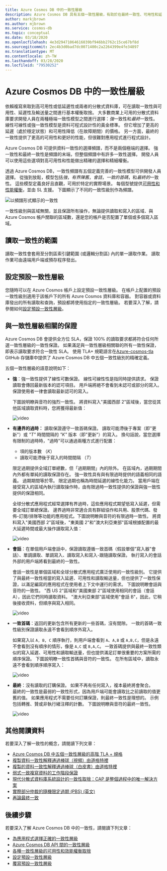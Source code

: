 ```yaml
---
title: Azure Cosmos DB 中的一致性層級
description: Azure Cosmos DB 具有五個一致性層級，有助於在最終一致性、可用性和延遲的取捨之間取得平衡。
author: markjbrown
ms.author: mjbrown
ms.service: cosmos-db
ms.topic: conceptual
ms.date: 03/18/2020
ms.openlocfilehash: 4e3d29471064616039bf946bb2762c15ce67bf8d
ms.sourcegitcommit: 2ec4b3d0bad7dc0071400c2a2264399e4fe34897
ms.translationtype: MT
ms.contentlocale: zh-TW
ms.lasthandoff: 03/28/2020
ms.locfileid: "79530252"
---
```

# <a name="consistency-levels-in-azure-cosmos-db"></a>Azure Cosmos DB 中的一致性層級

依賴複寫來取到高可用性或低延遲性或兩者的分散式資料庫，可在讀取一致性與可用性、延遲性及輸送量之間進行基本權衡取捨。 大多數商業上可用的分散式資料庫要求開發人員在兩種極端一致性模型之間進行選擇：*強*一致性和*最終*一致性。 線性可線性或強一致性模型是資料可程式設計性的黃金標準。 但它增加了更高的延遲（處於穩定狀態）和可用性降低（在故障期間）的價格。 另一方面，最終的一致性提供了更高的可用性和更好的性能，但很難對應用程式進行程式設計。 

Azure Cosmos DB 可提供資料一致性的選擇頻譜，而不是兩個極端的選擇。 強一致性和最終一致性是頻譜的末端，但整個頻譜中有許多一致性選擇。 開發人員可以使用這些選項對高可用性和性能做出精確的選擇和精細權衡。 

透過 Azure Cosmos DB，一致性頻譜有五個定義完善的一致性模型可供開發人員選擇。 從強到放鬆，模型包括*強*，*有界陳舊*，*會話*，*一致的首碼*，和*最終的*一致性。 這些模型定義良好且直觀，可用於特定的實際場景。 每個型號提供[可用性和性能權衡](consistency-levels-tradeoffs.md)，並由 SL 支援。 下圖顯示了不同的一致性級別作為頻譜。

![以頻譜形式顯示的一致性](./media/consistency-levels/five-consistency-levels.png)

一致性級別與區域無關，並且保證所有操作，無論提供讀取和寫入的區域、與 Azure Cosmos 帳戶關聯的區域數，還是您的帳戶是否配置了單個或多個寫入區域。

## <a name="scope-of-the-read-consistency"></a>讀取一致性的範圍

讀取一致性會套用至分割區索引鍵範圍 (或邏輯分割區) 內的單一讀取作業。 讀取作業可由遠端用戶端或預存程序發出。

## <a name="configure-the-default-consistency-level"></a>設定預設一致性層級

您隨時可以在 Azure Cosmos 帳戶上設定預設一致性層級。 在帳戶上配置的預設一致性級別適用于該帳戶下的所有 Azure Cosmos 資料庫和容器。 對容器或資料庫發出的所有讀取和查詢，預設都將使用指定的一致性層級。 若要深入了解，請參閱如何[設定預設一致性層級](how-to-manage-consistency.md#configure-the-default-consistency-level)。

## <a name="guarantees-associated-with-consistency-levels"></a>與一致性層級相關的保證

Azure Cosmos DB 會提供全方位 SLA，保證 100% 的讀取要求都將符合任何所選一致性層級的一致性保證。 如果滿足與一致性層級相關聯的所有一致性保證，即表示讀取要求符合一致性 SLA。 使用 TLA+ 規範語言在[Azure-cosmos-tla](https://github.com/Azure/azure-cosmos-tla) GitHub 存儲庫中提供了 Azure Cosmos DB 中五個一致性級別的精確定義。

五個一致性層級的語意說明如下：

- **強**：強一致性提供了線性可數保證。 線性可線性性是指同時提供請求。 保證讀取會傳回最新版本的認可項目。 用戶端將絕不會看到未認可或部分的寫入。 保證使用者一律會讀取最新認可的寫入。

  下圖說明瞭與音符的強烈一致性。 將資料寫入"美國西部 2"區域後，當您從其他區域讀取資料時，您將獲得最新值：

  ![video](media/consistency-levels/strong-consistency.gif)

- **有邊界的過時：** 讀取保證遵守一致首碼保證。 讀取可能滯後于專案（即"更新"）或 *"T"* 時間間隔的 *"K"* 版本（即"更新"）的寫入。 換句話說，當您選擇有限制的過時時，"過時"可以通過兩種方式進行配置： 

  * 項的版本數 （*K*）
  * 讀取可能滯後于寫入的時間間隔 （*T*） 

  限定過期提供全域訂單總數，但「過期期間」內的除外。 在區域內，過期期間內外都有單純的讀取保證存在。 強一致性具有與有限過時提供的語義相同的語義。 過期期間等於零。 限定過期也稱為時間延遲的線性化能力。 當用戶端在接受寫入的區域內執行讀取操作時，由有限過時一致性提供的保證與強一致性提供的保證相同。

  全球分散式應用程式經常選擇有界過時，這些應用程式期望低寫入延遲，但需要全域訂單總保證。 邊界過時非常適合具有群組協作和共用、股票代碼、發佈-訂閱/排隊等功能的應用程式。下圖說明瞭與音符的有限過時一致性。 將資料寫入"美國西部 2"區域後，"東美國 2"和"澳大利亞東部"區域根據配置的最大延遲時間或最大操作讀取寫入值：

  ![video](media/consistency-levels/bounded-staleness-consistency.gif)

- **會話**：在單個用戶端會話中，保證讀取遵循一致首碼（假設單個"寫入器"會話）、單調讀取、單調寫入、讀取寫入和寫入-跟隨讀取保證。 執行寫入的會話外部的用戶端將看到最終的一致性。

  會話一致性是單個區域和全球分散式應用程式廣泛使用的一致性級別。 它提供了與最終一致性相當的寫入延遲、可用性和讀取輸送量，但也提供了一致性保證，以滿足編寫的應用程式在使用者上下文中運行的需求。 下圖說明瞭會話與音符的一致性。 "西 US 2"區域和"美國東部 2"區域使用相同的會話（會話 A），因此它們同時讀取資料。 "澳大利亞東部"區域使用"會話 B"，因此，它稍後接收資料，但順序與寫入相同。

  ![video](media/consistency-levels/session-consistency.gif)

- **一致首碼**：返回的更新包含所有更新的一些首碼，沒有間隙。 一致的首碼一致性級別保證讀取永遠不會看到順序外寫入。

  如果寫入以 `A, B, C` 順序執行，則用戶端會看到 `A`、`A,B` 或 `A,B,C`，但是永遠不會看到沒有順序的情形，像是 `A,C` 或 `B,A,C`。 一致首碼提供與最終一致性類似的寫入延遲、可用性和讀取輸送量，但也提供滿足訂單很重要的方案所需的順序保證。 下圖說明瞭一致性首碼與音符的一致性。 在所有區域中，讀取永遠不會看到順序順序寫入：

  ![video](media/consistency-levels/consistent-prefix.gif)

- **最終**：沒有讀取的訂購保證。 如果不再有任何寫入，複本最終將會聚合。  
最終的一致性是最弱的一致性形式，因為用戶端可能會讀取比之前讀取的值更舊的值。 如果應用程式不需要任何訂購保證，則最終一致性是理想的。 示例包括轉推、贊或非執行緒注釋的計數。 下圖說明瞭與音符的最終一致性。

  ![video](media/consistency-levels/eventual-consistency.gif)

## <a name="additional-reading"></a>其他閱讀資料

若要深入了解一致性的概念，請閱讀下列文章：

- [Azure Cosmos DB 中五個一致性層級的高階 TLA + 規格](https://github.com/Azure/azure-cosmos-tla)
- [複製資料一致性解釋通過棒球（視頻）由道格特裡](https://www.youtube.com/watch?v=gluIh8zd26I)
- [複製的資料一致性解釋通過棒球（白皮書）由道格特裡](https://www.microsoft.com/en-us/research/publication/replicated-data-consistency-explained-through-baseball/?from=http%3A%2F%2Fresearch.microsoft.com%2Fpubs%2F157411%2Fconsistencyandbaseballreport.pdf)
- [弱式一致複寫資料的工作階段保證](https://dl.acm.org/citation.cfm?id=383631)
- [現代分散式資料庫系統設計的一致性取捨：CAP 是整個過程中的唯一解決方案](https://www.computer.org/csdl/magazine/co/2012/02/mco2012020037/13rRUxjyX7k)
- [實際部分仲裁的隨機限定過期 (PBS) (英文)](https://vldb.org/pvldb/vol5/p776_peterbailis_vldb2012.pdf)
- [再論最終一致](https://www.allthingsdistributed.com/2008/12/eventually_consistent.html)

## <a name="next-steps"></a>後續步驟

若要深入了解 Azure Cosmos DB 中的一致性，請閱讀下列文章：

* [為應用程式選擇正確的一致性層級](consistency-levels-choosing.md)
* [Azure Cosmos DB API 間的一致性層級](consistency-levels-across-apis.md)
* [各種一致性層級的可用性和效能權衡取捨](consistency-levels-tradeoffs.md)
* [設定預設一致性層級](how-to-manage-consistency.md#configure-the-default-consistency-level)
* [覆寫預設一致性層級](how-to-manage-consistency.md#override-the-default-consistency-level)

